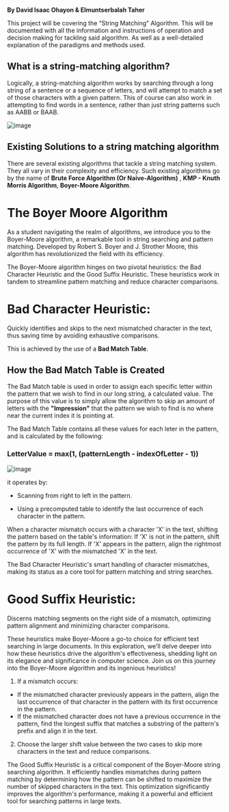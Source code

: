 **By David Isaac Ohayon & Elmuntserbalah Taher**

This project will be covering the “String Matching” Algorithm. This will be documented with all the information and instructions of operation and decision making for tackling said algorithm. As well as a well-detailed explanation of the paradigms and methods used.

## **What is a string-matching algorithm?**
Logically, a string-matching algorithm works by searching through a long string of a sentence or a sequence of letters, and will attempt to match a set of those characters with a given pattern. This of course can also work in attempting to find words in a sentence, rather than just string patterns such as AABB or BAAB.

![image](https://github.com/Montaser-Taher/-string-matching/assets/147913714/749d96ed-25c3-418f-9e08-f9c230aaa43b)

## **Existing Solutions to a string matching algorithm**
There are several existing algorithms that tackle a string matching system. They all vary in their complexity and efficiency. Such existing algorithms go by the name of **Brute Force Algorithm (Or Naive-Algorithm)** , **KMP - Knuth Morris Algorithm**, **Boyer-Moore Algorithm**.

# The Boyer Moore Algorithm

As a student navigating the realm of algorithms, we introduce you to the Boyer-Moore algorithm, a remarkable tool in string searching and pattern matching. Developed by Robert S. Boyer and J. Strother Moore, this algorithm has revolutionized the field with its efficiency.

The Boyer-Moore algorithm hinges on two pivotal heuristics: the Bad Character Heuristic and the Good Suffix Heuristic. These heuristics work in tandem to streamline pattern matching and reduce character comparisons.

# Bad Character Heuristic:
Quickly identifies and skips to the next mismatched character in the text, thus saving time by avoiding exhaustive comparisons.

This is achieved by the use of a **Bad Match Table**.

## **How the Bad Match Table is Created**

The Bad Match table is used in order to assign each specific letter within the pattern that we wish to find in our long string, a calculated value.
The purpose of this value is to simply allow the algorithm to skip an amount of letters with the **"Impression"** that the pattern we wish to find is no where
near the current index it is pointing at. 

The Bad Match Table contains all these values for each leter in the pattern, and is calculated by the following:

### **LetterValue = max(1, (patternLength - indexOfLetter - 1))**



![image](https://github.com/CIS1221-2023-2024/A3-StringMatching/assets/147913714/e816d862-56c8-4a64-bb08-69355ef1e1fa)



it operates by:

- Scanning from right to left in the pattern.

- Using a precomputed table to identify the last occurrence of each character in the pattern.

When a character mismatch occurs with a character 'X' in the text, shifting the pattern based on the table's information:
If 'X' is not in the pattern, shift the pattern by its full length.
If 'X' appears in the pattern, align the rightmost occurrence of 'X' with the mismatched 'X' in the text.

The Bad Character Heuristic's smart handling of character mismatches, making  its status as a core tool for pattern matching and string searches.

# Good Suffix Heuristic:
Discerns matching segments on the right side of a mismatch, optimizing pattern alignment and minimizing character comparisons.

These heuristics make Boyer-Moore a go-to choice for efficient text searching in large documents. In this exploration, we'll delve deeper into how these heuristics drive the algorithm's effectiveness, shedding light on its elegance and significance in computer science. Join us on this journey into the Boyer-Moore algorithm and its ingenious heuristics!

1) If a mismatch occurs:

- If the mismatched character previously appears in the pattern, align the last occurrence of that character in the pattern with its first occurrence in the pattern.
- If the mismatched character does not have a previous occurrence in the pattern, find the longest suffix that matches a substring of the pattern's prefix and align it in the text.

2) Choose the larger shift value between the two cases to skip more characters in the text and reduce comparisons.

The Good Suffix Heuristic is a critical component of the Boyer-Moore string searching algorithm. It efficiently handles mismatches during pattern matching by determining how the pattern can be shifted to maximize the number of skipped characters in the text. This optimization significantly improves the algorithm's performance, making it a powerful and efficient tool for searching patterns in large texts.
